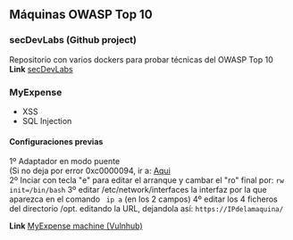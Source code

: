 ## Máquinas OWASP Top 10

### secDevLabs (Github project)
Repositorio con varios dockers para probar técnicas del OWASP Top 10  
**Link** <a href="https://github.com/globocom/secDevLabs">secDevLabs</a>  

### MyExpense
* XSS
* SQL Injection

#### Configuraciones previas
1º Adaptador en modo puente  
(Si no deja por error 0xc0000094, ir a: <a href="https://www.youtube.com/watch?v=-Xqgl4DnKG0"> Aqui </a>  
2º Inciar con tecla "e" para editar el arranque y cambar el "ro" final por: ```rw init=/bin/bash```
3º editar /etc/network/interfaces la interfaz por la que aparezca en el comando ``` ip a``` (en los 2 campos)
4º editar los 4 ficheros del directorio /opt. editando la URL, dejandola así: ```https://IPdelamaquina/```

**Link** <a href="https://www.vulnhub.com/entry/myexpense-1,405/">MyExpense machine (Vulnhub)</a>  


